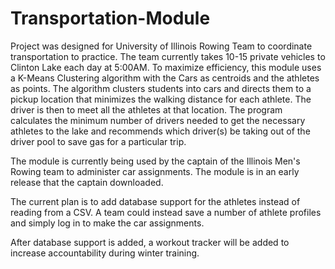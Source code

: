 # Transportation-Module

Project was designed for University of Illinois Rowing Team to coordinate transportation to practice.
The team currently takes 10-15 private vehicles to Clinton Lake each day at 5:00AM. To maximize efficiency, 
this module uses a K-Means Clustering algorithm with the Cars as centroids and the athletes as points. The algorithm
clusters students into cars and directs them to a pickup location that minimizes the walking distance for each athlete. The
driver is then to meet all the athletes at that location. The program calculates the minimum number of drivers needed to get
the necessary athletes to the lake and recommends which driver(s) be taking out of the driver pool to save gas for a particular
trip.

The module is currently being used by the captain of the Illinois Men's Rowing team to administer car assignments. The module
is in an early release that the captain downloaded.

The current plan is to add database support for the athletes instead of reading from a CSV. A team could instead save a number
of athlete profiles and simply log in to make the car assignments.

After database support is added, a workout tracker will be added to increase accountability during winter training.
